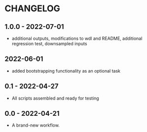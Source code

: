# CHANGELOG
## 1.0.0 - 2022-07-01
- additional outputs, modifications to wdl and README, additional regression test, downsampled inputs

## 2022-06-01
- added bootstrapping functionality as an optional task

## 0.1 - 2022-04-27
- All scripts assembled and ready for testing

## 0.0 - 2022-04-21
- A brand-new workflow.
